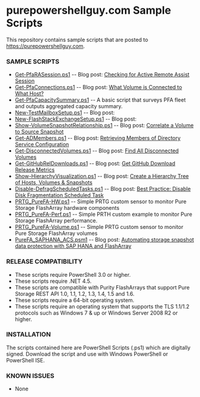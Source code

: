 
# purepowershellguy.com Sample Scripts

This repository contains sample scripts that are posted to https://purepowershellguy.com.

### SAMPLE SCRIPTS
* [Get-PfaRASession.ps1](https://github.com/barkz/PurePowerShellGuy/blob/master/Get-PfaRASession.ps1) -- Blog post: [Checking for Active Remote Assist Session](http://www.purepowershellguy.com/?p=12631)
* [Get-PfaConnections.ps1](https://github.com/barkz/PurePowerShellGuy/blob/master/Get-PfaConnections.ps1) -- Blog post: [What Volume is Connected to What Host?](http://www.purepowershellguy.com/?p=10312)
* [Get-PfaCapacitySummary.ps1](https://github.com/PureStorage-OpenConnect/powershell-scripts/blob/master/Get-PfaCapacitySummary.ps1) -- A basic script that surveys PFA fleet and outputs aggregated capacity summary. 
* [New-TestMailboxSetup.ps1]() -- Blog post: []()
* [New-FlashStackExchangeSetup.ps1]() -- Blog post: []()
* [Show-VolumeSnapshotRelationship.ps1](https://github.com/barkz/PurePowerShellGuy/blob/master/Show-VolumeSnapshotRelationship.ps1) -- Blog post: [Correlate a Volume to Source Snapshot](http://www.purepowershellguy.com/?p=11091)
* [Get-ADMembers.ps1](https://github.com/barkz/PurePowerShellGuy/blob/master/Get-PfaConnections.ps1) -- Blog post: [Retrieving Members of Directory Service Configuration](http://www.purepowershellguy.com/?p=12121)
* [Get-DisconnectedVolumes.ps1](https://github.com/barkz/PurePowerShellGuy/blob/master/Get-DisconnectedVolumes.ps1) -- Blog post: [Find All Disconnected Volumes](http://www.purepowershellguy.com/?p=12201)
* [Get-GitHubRelDownloads.ps1](https://github.com/barkz/PurePowerShellGuy/blob/master/Get-GitHubRelDownloads.ps1) -- Blog post: [Get GitHub Download Release Metrics](http://www.purepowershellguy.com/?p=12271)
* [Show-HierarchyVisualization.ps1](https://github.com/barkz/PurePowerShellGuy/blob/master/Show-HierarchyVisualization.ps1) -- Blog post: [Create a Hierarchy Tree of Hosts, Volumes & Snapshots](http://www.purepowershellguy.com/?p=12401)
* [Disable-DefragScheduledTasks.ps1](https://github.com/barkz/PurePowerShellGuy/blob/master/Disable-DefragScheduledTask.ps1) -- Blog post: [Best Practice: Disable Disk Fragmentation Scheduled Task](http://www.purepowershellguy.com/?p=12471)
* [PRTG_PureFA-HW.ps1](https://github.com/barkz/powershell-scripts/blob/master/PRTG_PureFA-HW.ps1) -- Simple PRTG custom sensor to monitor Pure Storage FlashArray hardware components
* [PRTG_PureFA-Perf.ps1](https://github.com/barkz/powershell-scripts/blob/master/PRTG_PureFA-Perf.ps1) -- Simple PRTH custom example to monitor Pure Storage FlashArray performance. 
* [PRTG_PureFA-Volume.ps1](https://github.com/barkz/powershell-scripts/blob/master/PRTG_PureFA-Volume.ps1) -- Simple PRTG custom sensor to monitor Pure Storage FlashArray volumes
* [PureFA_SAPHANA_ACS.psm1](https://github.com/barkz/powershell-scripts/blob/master/PureFA_SAPHANA_ACS.psm1) -- Blog post: [Automating storage snapshot data protection with SAP HANA and FlashArray](https://blog.purestorage.com/?p=63812&preview=true)

### RELEASE COMPATIBILITY

* These scripts require PowerShell 3.0 or higher.
* These scripts require .NET 4.5.
* These scripts are compatible with Purity FlashArrays that support Pure Storage REST API 1.0, 1.1, 1.2, 1.3, 1.4, 1.5 and 1.6.
* These scripts require a 64-bit operating system.
* These scripts require an operating system that supports the TLS 1.1/1.2 protocols such as Windows 7 & up or Windows Server 2008 R2 or higher.

### INSTALLATION

The scripts contained here are PowerShell Scripts (.ps1) which are digitally signed. Download the script and use with Windows PowerShell or PowerShell ISE.

### KNOWN ISSUES

* None
